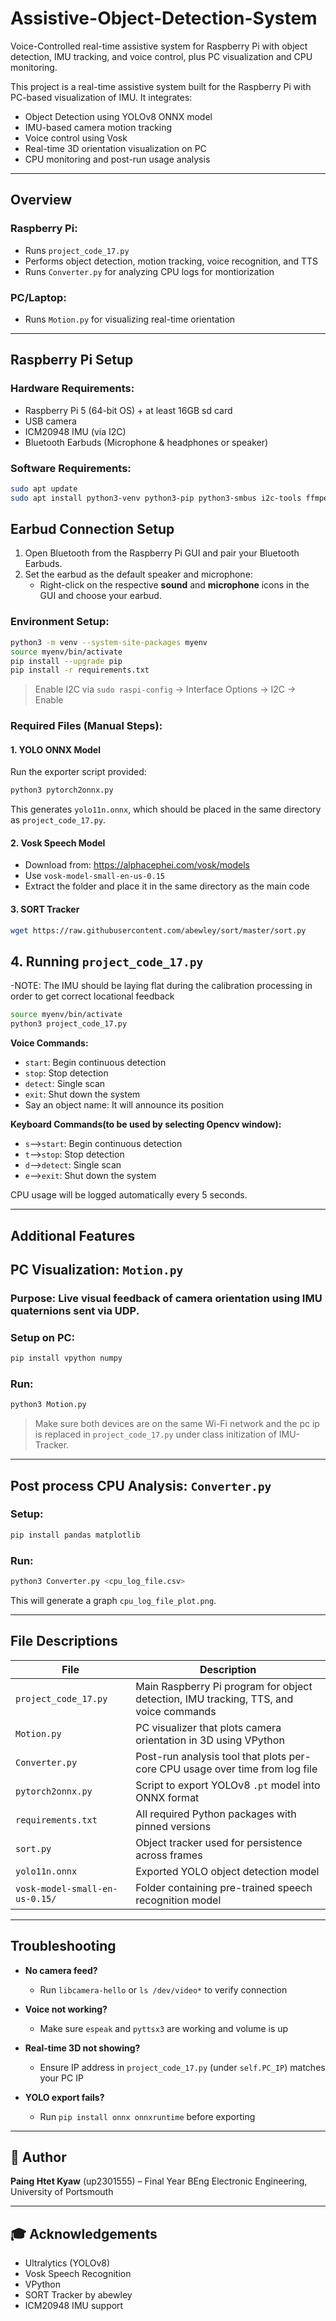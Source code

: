 # Assistive-Object-Detection-System
Voice-Controlled real-time assistive system for Raspberry Pi with object detection, IMU tracking, and voice control, plus PC visualization and CPU monitoring.

This project is a real-time assistive system built for the Raspberry Pi with PC-based visualization of IMU. It integrates:

- Object Detection using YOLOv8 ONNX model
- IMU-based camera motion tracking
- Voice control using Vosk
- Real-time 3D orientation visualization on PC
- CPU monitoring and post-run usage analysis

---

## Overview

### Raspberry Pi:
- Runs `project_code_17.py`
- Performs object detection, motion tracking, voice recognition, and TTS
- Runs `Converter.py` for analyzing CPU logs for montiorization

### PC/Laptop:
- Runs `Motion.py` for visualizing real-time orientation

---

## Raspberry Pi Setup

### Hardware Requirements:
- Raspberry Pi 5 (64-bit OS) + at least 16GB sd card
- USB camera
- ICM20948 IMU (via I2C)
- Bluetooth Earbuds (Microphone & headphones or speaker)


### Software Requirements:
```bash
sudo apt update
sudo apt install python3-venv python3-pip python3-smbus i2c-tools ffmpeg espeak portaudio19-dev libatlas-base-dev -y
```

## Earbud Connection Setup

1. Open Bluetooth from the Raspberry Pi GUI and pair your Bluetooth Earbuds.
2. Set the earbud as the default speaker and microphone:
   - Right-click on the respective **sound** and **microphone** icons in the GUI and choose your earbud.


### Environment Setup:
```bash
python3 -m venv --system-site-packages myenv
source myenv/bin/activate
pip install --upgrade pip
pip install -r requirements.txt
```

> Enable I2C via `sudo raspi-config` → Interface Options → I2C → Enable

### Required Files (Manual Steps):

#### 1. YOLO ONNX Model
Run the exporter script provided:
```bash
python3 pytorch2onnx.py
```
This generates `yolo11n.onnx`, which should be placed in the same directory as `project_code_17.py`.

#### 2. Vosk Speech Model
- Download from: https://alphacephei.com/vosk/models
- Use `vosk-model-small-en-us-0.15`
- Extract the folder and place it in the same directory as the main code

#### 3. SORT Tracker
```bash
wget https://raw.githubusercontent.com/abewley/sort/master/sort.py
```


## 4. Running `project_code_17.py`
-NOTE: The IMU should be laying flat during the calibration processing in order to get correct locational feedback

```bash
source myenv/bin/activate
python3 project_code_17.py
```

**Voice Commands:**
- `start`: Begin continuous detection
- `stop`: Stop detection
- `detect`: Single scan
- `exit`: Shut down the system
- Say an object name: It will announce its position

**Keyboard Commands(to be used by selecting Opencv window):**
- `s`-->`start`: Begin continuous detection
- `t`-->`stop`: Stop detection
- `d`-->`detect`: Single scan
- `e`-->`exit`: Shut down the system

CPU usage will be logged automatically every 5 seconds.

---------------------------------------------------------------------
## Additional Features

## PC Visualization: `Motion.py`

### Purpose: Live visual feedback of camera orientation using IMU quaternions sent via UDP.

### Setup on PC:
```bash
pip install vpython numpy
```

### Run:
```bash
python3 Motion.py
```
> Make sure both devices are on the same Wi-Fi network and the pc ip is replaced in `project_code_17.py` under class initization of IMU-Tracker.

---

## Post process CPU Analysis: `Converter.py`

### Setup:
```bash
pip install pandas matplotlib
```

### Run:
```bash
python3 Converter.py <cpu_log_file.csv>
```
This will generate a graph `cpu_log_file_plot.png`.

------------------------------------------------------------------------------------

## File Descriptions

| File                | Description |
|---------------------|-------------|
| `project_code_17.py`| Main Raspberry Pi program for object detection, IMU tracking, TTS, and voice commands |
| `Motion.py`         | PC visualizer that plots camera orientation in 3D using VPython |
| `Converter.py`      | Post-run analysis tool that plots per-core CPU usage over time from log file |
| `pytorch2onnx.py`   | Script to export YOLOv8 `.pt` model into ONNX format |
| `requirements.txt`  | All required Python packages with pinned versions |
| `sort.py`           | Object tracker used for persistence across frames |
| `yolo11n.onnx`      | Exported YOLO object detection model |
| `vosk-model-small-en-us-0.15/` | Folder containing pre-trained speech recognition model |

---

## Troubleshooting

- **No camera feed?**
  - Run `libcamera-hello` or `ls /dev/video*` to verify connection

- **Voice not working?**
  - Make sure `espeak` and `pyttsx3` are working and volume is up

- **Real-time 3D not showing?**
  - Ensure IP address in `project_code_17.py` (under `self.PC_IP`) matches your PC IP

- **YOLO export fails?**
  - Run `pip install onnx onnxruntime` before exporting

---

## 📅 Author
**Paing Htet Kyaw** (up2301555) – Final Year BEng Electronic Engineering, University of Portsmouth

---

## 🎓 Acknowledgements
- Ultralytics (YOLOv8)
- Vosk Speech Recognition
- VPython
- SORT Tracker by abewley
- ICM20948 IMU support
